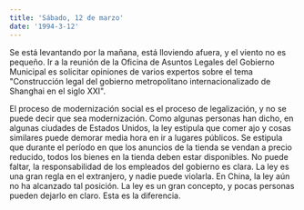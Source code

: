 ```yaml
---
title: 'Sábado, 12 de marzo'
date: '1994-3-12'
---
```


Se está levantando por la mañana, está lloviendo afuera, y el viento no es pequeño. Ir a la reunión de la Oficina de Asuntos Legales del Gobierno Municipal es solicitar opiniones de varios expertos sobre el tema "Construcción legal del gobierno metropolitano internacionalizado de Shanghai en el siglo XXI".

El proceso de modernización social es el proceso de legalización, y no se puede decir que sea modernización. Como algunas personas han dicho, en algunas ciudades de Estados Unidos, la ley estipula que comer ajo y cosas similares puede demorar media hora en ir a lugares públicos. Se estipula que durante el período en que los anuncios de la tienda se vendan a precio reducido, todos los bienes en la tienda deben estar disponibles. No puede faltar, la responsabilidad de los empleados del gobierno es clara. La ley es una gran regla en el extranjero, y nadie puede violarla. En China, la ley aún no ha alcanzado tal posición. La ley es un gran concepto, y pocas personas pueden dejarlo en claro. Esta es la diferencia.

